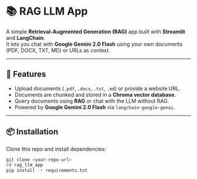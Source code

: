 # 📚 RAG LLM App

A simple **Retrieval-Augmented Generation (RAG)** app built with **Streamlit** and **LangChain**.  
It lets you chat with **Google Gemini 2.0 Flash** using your own documents (PDF, DOCX, TXT, MD) or URLs as context.

---

## 🚀 Features

- Upload documents (`.pdf`, `.docx`, `.txt`, `.md`) or provide a website URL.
- Documents are chunked and stored in a **Chroma vector database**.
- Query documents using **RAG** or chat with the LLM without RAG.
- Powered by **Google Gemini 2.0 Flash** via `langchain-google-genai`.

---

## 📦 Installation

Clone this repo and install dependencies:

```bash
git clone <your-repo-url>
cd rag_llm_app
pip install -r requirements.txt
```
